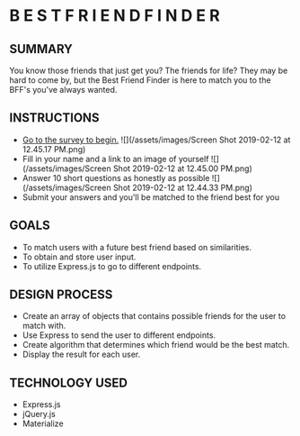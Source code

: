 # B E S T  F R I E N D  F I N D E R

## SUMMARY
You know those friends that just get you? The friends for life? They may be hard to come by, but the Best Friend Finder is here to match you to the BFF's you've always wanted.

## INSTRUCTIONS
* [Go to the survey to begin.](https://agile-badlands-89886.herokuapp.com/)
![](/assets/images/Screen Shot 2019-02-12 at 12.45.17 PM.png)
* Fill in your name and a link to an image of yourself
![](/assets/images/Screen Shot 2019-02-12 at 12.45.00 PM.png)
* Answer 10 short questions as honestly as possible
![](/assets/images/Screen Shot 2019-02-12 at 12.44.33 PM.png)
* Submit your answers and you'll be matched to the friend best for you

## GOALS
* To match users with a future best friend based on similarities.
* To obtain and store user input.
* To utilize Express.js to go to different endpoints.

## DESIGN PROCESS
* Create an array of objects that contains possible friends for the user to match with.
* Use Express to send the user to different endpoints.
* Create algorithm that determines which friend would be the best match.
* Display the result for each user.

## TECHNOLOGY USED
* Express.js
* jQuery.js
* Materialize
